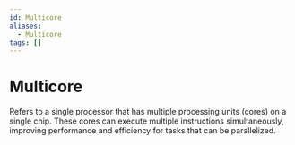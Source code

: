 ```yaml
---
id: Multicore
aliases:
  - Multicore
tags: []
---
```


# Multicore
Refers to a single processor that has multiple processing units (cores) on a single chip. These cores can execute multiple instructions simultaneously, improving performance and efficiency for tasks that can be parallelized.
